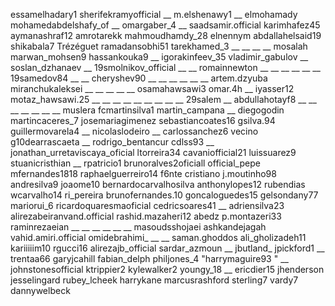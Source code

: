 
essamelhadary1
sherifekramyofficial
__
m.elshenawy1
__
elmohamady
mohamedabdelshafy_of
__
omargaber_4
__
saadsamir.official
karimhafez45
aymanashraf12
amrotarekk
mahmoudhamdy_28
elnennym
abdallahelsaid19
shikabala7
Trézéguet
ramadansobhi51
tarekhamed_3
__
__
__
__
mosalah
marwan_mohsen9
hassankouka9
__
igorakinfeev_35
vladimir_gabulov
__
soslan_dzhanaev
__
19smolnikov_official
__
__
romainnewton
__
__
__
__
__
__
19samedov84
__
__
cheryshev90
__
__
__
__
__
__ 
artem.dzyuba
miranchukaleksei
__
__
__
__
__
osamahawsawi3
omar.4h
__
iyasser12
motaz_hawsawi.25
__
__
__
__
__
__
__
__
__
29salem
__
abdullahotayf8
__
__
__
__
__
__
__
muslera
fcmartinsilva1
martin_campana
__
diegogodin
martincaceres_7
josemariagimenez
sebastiancoates16
gsilva.94
guillermovarela4
__
nicolaslodeiro
__
carlossanchez6
vecino
g10dearrascaeta
__
rodrigo_bentancur
cdlss93
__
jonathan_urretaviscaya_oficial
ltorreira34
cavaniofficial21
luissuarez9
stuanicristhian
__
rpatricio1
brunoralves2oficiall
official_pepe
mfernandes1818
raphaelguerreiro14
f6nte
cristiano
j.moutinho98
andresilva9
joaome10
bernardocarvalhosilva
anthonylopes12
rubendias
wcarvalho14
ri_pereira
brunofernandes.10
goncaloguedes15
gelsondany77
mariorui_6
ricardoquaresmaoficial
cedricsoares41
__
adriensilva23
alirezabeiranvand.official
rashid.mazaheri12
abedz
p.montazeri33
raminrezaeian
__
__
__
__
__
__
masoudsshojaei
ashkandejagah
vahid.amiri.official
omidebrahimi_
__
__
saman.ghoddos
ali_gholizadeh11
kariiiiim10
rgucci16
alirezajb_official
sardar_azmoun
__
jbutland_
jpickford1
__
trentaa66
garyjcahill
fabian_delph
philjones_4
"harrymaguire93
"
__
johnstonesofficial
ktrippier2
kylewalker2
youngy_18
__
ericdier15
jhenderson
jesselingard
rubey_lcheek
harrykane
marcusrashford
sterling7
vardy7
dannywelbeck
